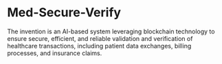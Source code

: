# Med-Secure-Verify
The invention is an AI-based system leveraging blockchain technology to ensure secure, efficient, and reliable validation and verification of healthcare transactions, including patient data exchanges, billing processes, and insurance claims.
